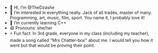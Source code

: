 - 👋 Hi, I’m @TheDzashe
- 👀 I’m interested in everything really. Jack of all trades, master of many. Programming, art, music, film, sport. You name it, I probably love it!
- 🌱 I’m currently learning C++
- 😄 Pronouns: she/her
- ⚡ Fun fact: In 3rd grade, everyone in my class (including my teacher), made a song called "Mrs Chatter-box" about me. I would tell you how it went but that would be proving their point.

<!---
TheDzashe/TheDzashe is a ✨ special ✨ repository because its `README.md` (this file) appears on your GitHub profile.
You can click the Preview link to take a look at your changes.
--->
